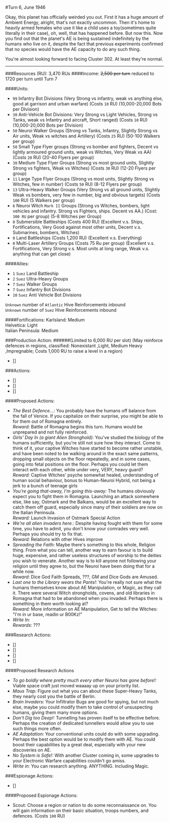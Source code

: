 #Turn 6, June 1946

Okay, this planet has officially weirded you out. First it has a huge amount of Ambient Energy, alright, that's not exactly uncommon. Then it's home to heavily armed females who use it like a child uses a toy(sometimes quite literally in their case), oh, well, that has happened before.
But now this. Now you find out that the planet's AE is being sustained indefinitely by the humans who live on it, despite the fact that previous experiments confirmed that no species would have the AE capacity to do any such thing.

You're almost looking forward to facing Cluster 302. At least they're normal.

---

###Resources (RU): 3,470 RUs
####Income: ~~2,500 per turn~~ reduced to 1720 per turn until Turn 7

####Units:
- `99` Infantry Bot Divisions (Very Strong vs infantry, weak vs anything else, good at garrison and urban warfare) (Costs `10` RU) (10,000-20,000 Bots per DIvision)  
- `30` Anti-Vehicle Bot Divisions: Very Strong vs Light Vehicles, Strong vs Tanks, weak vs Infantry and aircraft, Short ranged) (Costs `10` RU) (10,000-20,000 Bots per DIvision)  
- `50` Neuroi Walker Groups (Strong vs Tanks, Infantry, Slightly Strong vs Air units, Weak vs witches and Artillery) (Costs `25` RU) (50-100 Walkers per group)  
- `50` Small Type Flyer groups (Strong vs bomber and fighters, Decent vs lightly armoured ground units, weak vs Witches, Very Weak vs AA) (Costs `20` RU) (20-40 Flyers per group)  
- `38` Medium Type Flyer Groups (Strong vs most ground units, Slightly Strong vs fighters, Weak vs Witches) (Costs `30` RU) (12-20 Flyers per group)  
- `11` Large Type Flyer Groups (Strong vs most units, Slightly Strong vs Witches, few in number) (Costs `50` RU) (8-12 Flyers per group)  
- `13` Ultra-Heavy Walker Groups (Very Strong vs all ground units, Slightly Weak vs bombers, very few in number, big and obvious targets) (Costs `100` RU) (5 Walkers per group)  
- `6` Neuroi Witch `Mark II` Groups (Strong vs Witches, bombers, light vehicles and infantry. Strong vs Fighters, ships. Decent vs AA.) (Cost: `300 RU` per group) (5-8 Witches per Group)  
- `0` Submersible Battleships (Costs 400 RU) (Excellent v.s. Ships, Fortifications, Very Good against most other units, Decent v.s. Submarines, bombers, Witches)  
- `0` Land Battleships (Costs 1,200 RU) (Excellent v.s. Everything)  
- `0` Multi-Laser Artillery Groups (Costs 75 Ru per group) (Excellent v.s. Fortifications, Very Strong v.s. Most units at long range, Weak v.s. anything that can get close)  

####Allies:
- `1` `Suez` Land Battleship
- `2` `Suez` Ultra-Heavy Groups
- `7` `Suez` Walker Groups
- `7` `Suez` Infantry Bot Divisions
- `10` `Suez` Anti Vehicle Bot Divisions

`Unknown` number of `Atlantic` Hive Reinforcements inbound  
`Unknown` number of `Suez` Hive Reinforcements inbound  

####Fortifications:
Karlsland: Medium  
Helvetica: Light  
Italian Peninsula: Medium  


###Production Action:
######(Limited to 6,000 RU per slot) (May reinforce defences in regions, classified: Nonexistant ,Light, Medium Heavy ,Impregnable; Costs 1,000 RU to raise a level in a region)  
- []

###Actions:
- []  
- []  
- []  

####Proposed Actions:
- *The Best Defence...:* You probably have the humans off balance from the fall of Venice. If you capitalize on their surprise, you might be able to for them out of Romagna entirely.  
*Reward:* Battle of Romagna begins this turn. Humans would be unprepared and not fully reinforced.
- *Girls' Day In (a giant Alien Stronghold):* You've studied the biology of the humans sufficiently, but you're still not sure how they interact. Come to think of it, your captive Witches have started to become rather unstable, and have been noted to be walking around in the exact same patterns, dropping small objects on the floor repeatedly, and in some cases, going into fetal positions on the floor. Perhaps you could let them interact with each other, while under very, VERY, heavy guard?  
*Reward:* Captive Witches' psyche somewhat healed, understanding of human social behaviour, bonus to Human-Neuroi Hybrid, not being a jerk to a bunch of teenage girls
- *You're going that-away, I'm going this-away:* The humans obviously expect you to fight them in Romagna. Launching an attack somewhere else, like say, Ostmark and the Balkans, would be an excellent way to catch them off guard, especially since many of their soldiers are now on the Italian Peninsula.  
*Reward:* Launch Invasion of Ostmark Special Action
- *We're all alien invaders here.:* Despite having fought with them for some time, you have to admit, you don't know your comrades very well. Perhaps you should try to fix that.  
*Reward:* Relations with other Hives improve
- *Spreading the Faith:* Maybe there's something to this whole, Religion thing. From what you can tell, another way to earn favour is to build huge, expensive, and rather useless structures of worship to the deities you wish to venerate. Another way is to kill anyone not following your religion until they agree to, but the Neuroi have been doing that for a while now.  
*Reward:* Dice God Faith Spreads, ???, GM and Dice Gods are Amused.
- *Last one to the Library wears the Pants!:* You're really not sure what the humans themselves know about AE Manipulation, or Magic, as they call it. There were several Witch strongholds, covens, and old libraries in Romagna that had to be abandoned when you invaded. Perhaps there is something in them worth looking at?  
*Reward:* More information on AE Manipulation, Get to tell the Witches: "I'm in ur base, readin ur B00Kz!"
- *Write In:*  
*Rewards:* ???

###Research Actions:
- []
- []
- []
- []

####Proposed Research Actions
- *To go boldly where pretty much every other Neuroi has gone before!:* Viable space craft just moved waaaay up on your priority list.
- *Maus Trap:* Figure out what you can about these Super-Heavy Tanks, they nearly cost you the battle of Berlin.
- *Brain Invaders:* Your Infiltrator Bugs are good for spying, but not much else, maybe you could modify them to take control of unsuspecting humans, giving them many more options.
- *Don't Dig too Deep!:* Tunnelling has proven itself to be effective before. Perhaps the creation of dedicated tunnellers would allow you to use such things more often.
- *AE Adaptation:* Your conventional units could do with some upgrading. Perhaps the best option would be to modify them with AE. You could boost their capabilities by a great deal, especially with your new discoveries on AE.
- *No System is Safe!:* With another Cluster coming in, some upgrades to your Electronic Warfare capabilities couldn't go amiss.
- *Write in:* You can research anything. ANYTHING. Including Magic.


###Espionage Actions:
- []

####Proposed Espionage Actions:
- Scout: Choose a region or nation to do some reconnaissance on. You will gain information on their basic situation, troops numbers, and defences. (Costs `100` RU)
